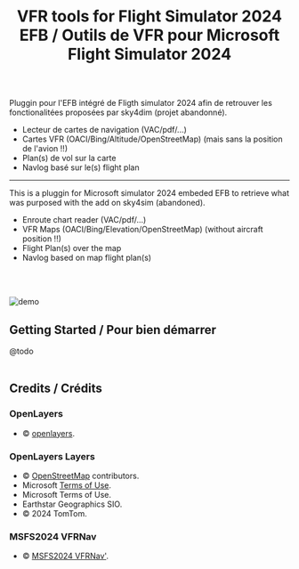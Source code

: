 # <p align="center">VFR tools for Flight Simulator 2024 EFB / Outils de VFR pour Microsoft Flight Simulator 2024</p>
<br>
<br> 
Pluggin pour l'EFB intégré de Fligth simulator 2024 afin de retrouver les fonctionalitées proposées par sky4dim (projet abandonné).

- Lecteur de cartes de navigation (VAC/pdf/...)
- Cartes VFR (OACI/Bing/Altitude/OpenStreetMap) (mais sans la position de l'avion !!)
- Plan(s) de vol sur la carte
- Navlog basé sur le(s) flight plan
___
This is a pluggin for Microsoft simulator 2024 embeded EFB to retrieve what was purposed with the add on sky4sim (abandoned).

- Enroute chart reader (VAC/pdf/...)
- VFR Maps (OACI/Bing/Elevation/OpenStreetMap) (without aircraft position !!)
- Flight Plan(s) over the map
- Navlog based on map flight plan(s)
<br>
<br> 

![demo](https://github.com/user-attachments/assets/d52f3cd8-213a-48b4-a0e0-20eb25aed108) 

## Getting Started / Pour bien démarrer

@todo
<br>
<br> 

## Credits / Crédits

### OpenLayers 
- © <a href="https://github.com/openlayers/openlayers/blob/main/LICENSE.md" target="_blank">openlayers</a>. 

### OpenLayers Layers 
- © <a href="https://www.openstreetmap.org/copyright" target="_blank">OpenStreetMap</a> contributors. 
- Microsoft <a className="ol-attribution-bing-tos" href="https://www.microsoft.com/maps/product/terms.html" target="_blank">Terms of Use</a>. 
- Microsoft Terms of Use. 
- Earthstar Geographics SIO. 
- © 2024 TomTom. 

### MSFS2024 VFRNav 
- © <a href="https://github.com/alx-home/msfs2024-vfrnav/blob/master/LICENSE" target="_blank">MSFS2024 VFRNav&apos;</a>. 
